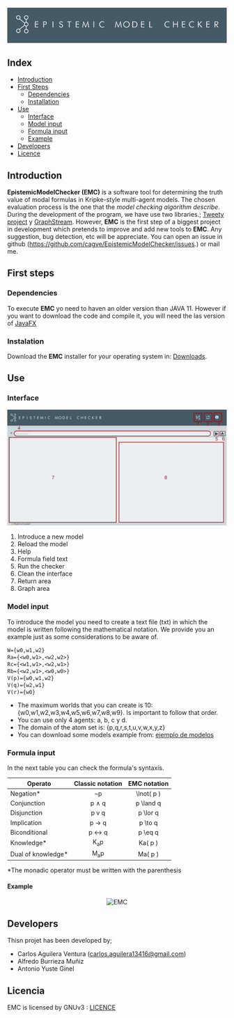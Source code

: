 <p align="center">
  <img src="readme/banner.png" alt="EMC">
</p>

## Index 

* [Introduction](#introduction)
* [First Steps](#primeros)
	* [Dependencies](#dependencias)
    * [Installation](#install)
 * [Use](#manual)
    * [Interface](#interfaz)
    * [Model input](#modelo)
    * [Formula input](#formula)
    * [Example](#ejemplo)
* [Developers](#community)
* [Licence](#license)

## Introduction <a name="introduction"></a>
**EpistemicModelChecker (EMC)** is a software tool for determining the truth value of modal formulas in Kripke-style multi-agent models.
The chosen evaluation process is the one that the *model checking algorithm describe*. During the development of the program, we have use two libraries.;
[Tweety project](https://tweetyproject.org/) y [GraphStream](http://graphstream-project.org/). However, **EMC** is the first step of a biggest project in development which pretends to improve and add new tools to **EMC**. 
Any suggestion, bug detection, etc will be appreciate. You can open an issue in github (https://github.com/cagve/EpistemicModelChecker/issues.) or mail me.

## First steps <a name="primeros"></a>
### Dependencies <a name="dependencias"></a>
To execute **EMC** yo need to haven an older version than JAVA 11.
However if you want to download the code and compile it, you will need the las version of [JavaFX](https://gluonhq.com/products/javafx/)


### Instalation <a name="install"></a>

Download the **EMC** installer for your operating system in: [Downloads](https://github.com/cagve/EpistemicModelChecker/releases/tag/v1).


## Use <a name="manual"></a>
### Interface <a name="interfaz"></a>
<p align="center">
  <img src="readme/interfaz.png" alt="EMC">
</p>

 1. Introduce a new model
 2. Reload the model
 3. Help
 4. Formula field text
 5. Run the checker
 6. Clean the interface
 7. Return area
 8. Graph area 

### Model input <a name="modelo"></a>
To introduce the model you need to create a text file (txt) in which the model is written following the mathematical notation. We provide you an example just as some considerations to be aware of.
```
W={w0,w1,w2}
Ra={<w0,w1>,<w2,w2>}
Rc={<w1,w1>,<w2,w1>}
Rb={<w2,w1>,<w0,w0>}
V(p)={w0,w1,w2}
V(q)={w2,w1}
V(r)={w0}
```
* The maximum worlds that you can create is 10: {w0,w1,w2,w3,w4,w5,w6,w7,w8,w9}. Is important to follow that order.
* You can use only 4 agents: a, b, c y d.
* The domain of the atom set is: {p,q,r,s,t,u,v,w,x,y,z}
* You can download some models example from: [ejemplo de modelos](https://github.com/cagve/EpistemicModelChecker/releases/tag/v1) 

### Formula input <a name="formula"></a>
In the next table you can check the formula's syntaxis.

| Operato | Classic notation  | EMC notation
 ------------- |:-------------:| :-------------:|
| Negation* | ¬p | \lnot( p )    
| Conjunction |  p ∧ q | p \land q |
| Disjunction | p v q       |   p \lor q |
| Implication | p → q     |  p \to q |
| Biconditional | p ↔ q | p \eq q |
| Knowledge* | K<sub>a</sub>p | Ka( p )|
| Dual of knowledge*|  M<sub>a</sub>p | Ma( p ) |

*The monadic operator must be written with the parenthesis 

#### Example
<p align="center">
  <img src="readme/corte.gif" alt="EMC">
</p>

## Developers <a name="community"></a>
Thisn projet has been developed by;
* Carlos Aguilera Ventura (carlos.aguilera13416@gmail.com)<a name="mail"></a>
* Alfredo Burrieza Muñiz
* Antonio Yuste Ginel
## Licencia <a name="licence"></a>
EMC is licensed by GNUv3 : [LICENCE](https://github.com/CaAgVe/EpistemicModelChecker/blob/Release_1.01/licence) 
